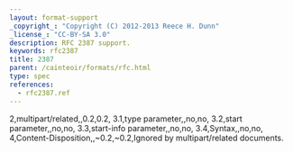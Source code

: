 ```yaml
---
layout: format-support
_copyright_: "Copyright (C) 2012-2013 Reece H. Dunn"
_license_: "CC-BY-SA 3.0"
description: RFC 2387 support.
keywords: rfc2387
title: 2387
parent: /cainteoir/formats/rfc.html
type: spec
references:
  - rfc2387.ref
---
```


2,multipart/related,,0.2,0.2,
3.1,type parameter,,no,no,
3.2,start parameter,,no,no,
3.3,start-info parameter,,no,no,
3.4,Syntax,,no,no,
4,Content-Disposition,,~0.2,~0.2,Ignored by multipart/related documents.
